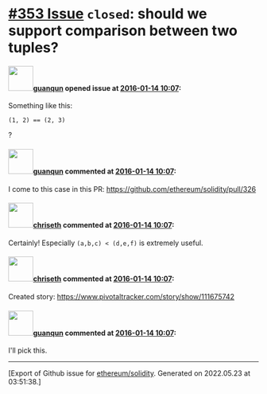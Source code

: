 # [\#353 Issue](https://github.com/ethereum/solidity/issues/353) `closed`: should we support comparison between two tuples?

#### <img src="https://avatars.githubusercontent.com/u/53862?v=4" width="50">[guanqun](https://github.com/guanqun) opened issue at [2016-01-14 10:07](https://github.com/ethereum/solidity/issues/353):

Something like this:

```
(1, 2) == (2, 3)
```

?


#### <img src="https://avatars.githubusercontent.com/u/53862?v=4" width="50">[guanqun](https://github.com/guanqun) commented at [2016-01-14 10:07](https://github.com/ethereum/solidity/issues/353#issuecomment-171593924):

I come to this case in this PR: https://github.com/ethereum/solidity/pull/326

#### <img src="https://avatars.githubusercontent.com/u/9073706?v=4" width="50">[chriseth](https://github.com/chriseth) commented at [2016-01-14 10:07](https://github.com/ethereum/solidity/issues/353#issuecomment-171595383):

Certainly! Especially `(a,b,c) < (d,e,f)` is extremely useful.

#### <img src="https://avatars.githubusercontent.com/u/9073706?v=4" width="50">[chriseth](https://github.com/chriseth) commented at [2016-01-14 10:07](https://github.com/ethereum/solidity/issues/353#issuecomment-171607490):

Created story: https://www.pivotaltracker.com/story/show/111675742

#### <img src="https://avatars.githubusercontent.com/u/53862?v=4" width="50">[guanqun](https://github.com/guanqun) commented at [2016-01-14 10:07](https://github.com/ethereum/solidity/issues/353#issuecomment-171892222):

I'll pick this.


-------------------------------------------------------------------------------



[Export of Github issue for [ethereum/solidity](https://github.com/ethereum/solidity). Generated on 2022.05.23 at 03:51:38.]
